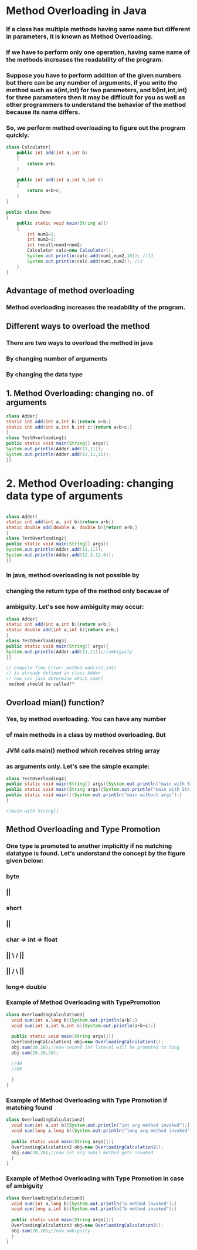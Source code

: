 # Method Overloading in Java

### If a class has multiple methods having same name but different in parameters, it is known as Method Overloading.

### If we have to perform only one operation, having same name of the methods increases the readability of the program.

### Suppose you have to perform addition of the given numbers but there can be any number of arguments, if you write the method such as a(int,int) for two parameters, and b(int,int,int) for three parameters then it may be difficult for you as well as other programmers to understand the behavior of the method because its name differs.

### So, we perform method overloading to figure out the program quickly.


```java
class Calculator{
    public int add(int a,int b)
    {
        return a+b;
    }

    public int add(int a,int b,int c)
    {
        return a+b+c;
    }
}

public class Demo
{
    public static void main(String a[])
    {
        int num1=1;
        int num2=2;
        int result=num1+num2;
        Calculator calc=new Calculator();
        System.out.println(calc.add(num1,num2,10)); //13
        System.out.println(calc.add(num1,num2)); //3
    }
}


```


## Advantage of method overloading
### Method overloading increases the readability of the program.

## Different ways to overload the method
### There are two ways to overload the method in java

### By changing number of arguments
### By changing the data type

## 1. Method Overloading: changing no. of arguments

```java
class Adder{  
static int add(int a,int b){return a+b;}  
static int add(int a,int b,int c){return a+b+c;}  
}  
class TestOverloading1{  
public static void main(String[] args){  
System.out.println(Adder.add(11,11));  
System.out.println(Adder.add(11,11,11));  
}}  
```

# 2. Method Overloading: changing data type of arguments

```java

class Adder{  
static int add(int a, int b){return a+b;}  
static double add(double a, double b){return a+b;}  
}  
class TestOverloading2{  
public static void main(String[] args){  
System.out.println(Adder.add(11,11));  
System.out.println(Adder.add(12.3,12.6));  
}}  
```


### In java, method overloading is not possible by
### changing the return type of the method only because of
###  ambiguity. Let's see how ambiguity may occur:

```java
class Adder{  
static int add(int a,int b){return a+b;}  
static double add(int a,int b){return a+b;}  
}  
class TestOverloading3{  
public static void main(String[] args){  
System.out.println(Adder.add(11,11));//ambiguity  
}}  

// Compile Time Error: method add(int,int) 
// is already defined in class Adder
// how can java determine which sum()
 method should be called??
```

## Overload mian() function?

### Yes, by method overloading. You can have any number
### of main methods in a class by method overloading. But
### JVM calls main() method which receives string array 
### as arguments only. Let's see the simple example:

```java
class TestOverloading4{  
public static void main(String[] args){System.out.println("main with String[]");}  
public static void main(String args){System.out.println("main with String");}  
public static void main(){System.out.println("main without args");}  
}  

//main with String[]
```

## Method Overloading and Type Promotion

### One type is promoted to another implicitly if no matching datatype is found. Let's understand the concept by the figure given below:




###                     byte
###                      ||
###                     short
###                      ||
###             char => int => float
###                      || \ /  ||
###                      || / \   ||     
###                     long=> double

### Example of Method Overloading with TypePromotion

```java
class OverloadingCalculation1{  
  void sum(int a,long b){System.out.println(a+b);}  
  void sum(int a,int b,int c){System.out.println(a+b+c);}  
  
  public static void main(String args[]){  
  OverloadingCalculation1 obj=new OverloadingCalculation1();  
  obj.sum(20,20);//now second int literal will be promoted to long  
  obj.sum(20,20,20);  

  //40
  //60
  
  }  
}  
```



### Example of Method Overloading with Type Promotion if matching found



```java
class OverloadingCalculation2{  
  void sum(int a,int b){System.out.println("int arg method invoked");}  
  void sum(long a,long b){System.out.println("long arg method invoked");}  
  
  public static void main(String args[]){  
  OverloadingCalculation2 obj=new OverloadingCalculation2();  
  obj.sum(20,20);//now int arg sum() method gets invoked  
  }  
}  
```


### Example of Method Overloading with Type Promotion in case of ambiguity


```java
class OverloadingCalculation3{  
  void sum(int a,long b){System.out.println("a method invoked");}  
  void sum(long a,int b){System.out.println("b method invoked");}  
  
  public static void main(String args[]){  
  OverloadingCalculation3 obj=new OverloadingCalculation3();  
  obj.sum(20,20);//now ambiguity  
  }  
}  

```
